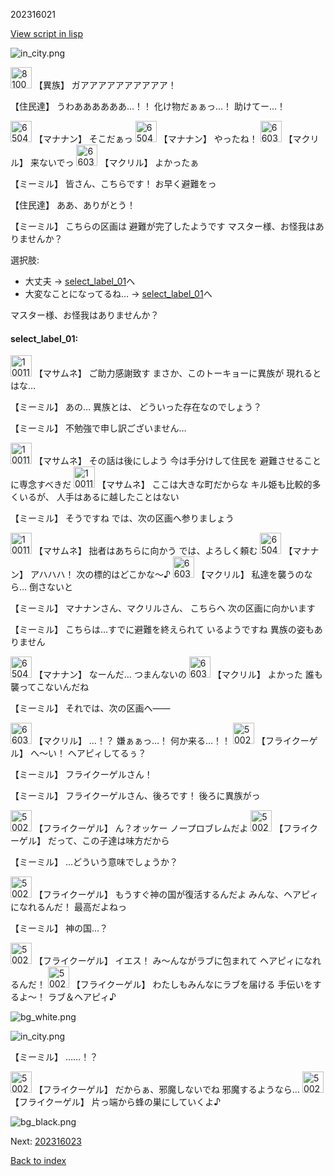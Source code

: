 202316021

[View script in lisp](../scripts/202316021.txt)

![in_city.png](../images/backgrounds/in_city.png)

<img src="../images/units/810004.png" alt="810004.png" height="34"/>
【異族】
ガアアアアアアアアアア！

【住民達】
うわああああああ…！！
化け物だぁぁっ…！
助けてー…！

<img src="../images/units/6504011.png" alt="6504011.png" height="34"/>
【マナナン】
そこだぁっ

<img src="../images/units/6504011.png" alt="6504011.png" height="34"/>
【マナナン】
やったね！

<img src="../images/units/6603811.png" alt="6603811.png" height="34"/>
【マクリル】
来ないでっ

<img src="../images/units/6603811.png" alt="6603811.png" height="34"/>
【マクリル】
よかったぁ

【ミーミル】
皆さん、こちらです！
お早く避難をっ

【住民達】
ああ、ありがとう！

【ミーミル】
こちらの区画は
避難が完了したようです
マスター様、お怪我はありませんか？

選択肢:
- 大丈夫 → [select_label_01](#select_label_01)へ
- 大変なことになってるね… → [select_label_01](#select_label_01)へ

マスター様、お怪我はありませんか？

#### select_label_01:

<img src="../images/units/100111.png" alt="100111.png" height="34"/>
【マサムネ】
ご助力感謝致す
まさか、このトーキョーに異族が
現れるとはな…

【ミーミル】
あの…
異族とは、
どういった存在なのでしょう？

【ミーミル】
不勉強で申し訳ございません…

<img src="../images/units/100111.png" alt="100111.png" height="34"/>
【マサムネ】
その話は後にしよう
今は手分けして住民を
避難させることに専念すべきだ

<img src="../images/units/100111.png" alt="100111.png" height="34"/>
【マサムネ】
ここは大きな町だからな
キル姫も比較的多くいるが、
人手はあるに越したことはない

【ミーミル】
そうですね
では、次の区画へ参りましょう

<img src="../images/units/100111.png" alt="100111.png" height="34"/>
【マサムネ】
拙者はあちらに向かう
では、よろしく頼む

<img src="../images/units/6504011.png" alt="6504011.png" height="34"/>
【マナナン】
アハハハ！
次の標的はどこかな～♪

<img src="../images/units/6603811.png" alt="6603811.png" height="34"/>
【マクリル】
私達を襲うのなら…
倒さないと

【ミーミル】
マナナンさん、マクリルさん、
こちらへ
次の区画に向かいます

【ミーミル】
こちらは…すでに避難を終えられて
いるようですね
異族の姿もありません

<img src="../images/units/6504011.png" alt="6504011.png" height="34"/>
【マナナン】
なーんだ…
つまんないの

<img src="../images/units/6603811.png" alt="6603811.png" height="34"/>
【マクリル】
よかった
誰も襲ってこないんだね

【ミーミル】
それでは、次の区画へ――

<img src="../images/units/6603811.png" alt="6603811.png" height="34"/>
【マクリル】
…！？
嫌ぁぁっ…！
何か来る…！！

<img src="../images/units/500211.png" alt="500211.png" height="34"/>
【フライクーゲル】
へ～い！
ヘアピィしてるぅ？

【ミーミル】
フライクーゲルさん！

【ミーミル】
フライクーゲルさん、後ろです！
後ろに異族がっ

<img src="../images/units/500211.png" alt="500211.png" height="34"/>
【フライクーゲル】
ん？オッケー
ノープロブレムだよ

<img src="../images/units/500211.png" alt="500211.png" height="34"/>
【フライクーゲル】
だって、この子達は味方だから

【ミーミル】
…どういう意味でしょうか？

<img src="../images/units/500211.png" alt="500211.png" height="34"/>
【フライクーゲル】
もうすぐ神の国が復活するんだよ
みんな、ヘアピィになれるんだ！
最高だよねっ

【ミーミル】
神の国…？

<img src="../images/units/500211.png" alt="500211.png" height="34"/>
【フライクーゲル】
イエス！
み～んながラブに包まれて
ヘアピィになれるんだ！

<img src="../images/units/500211.png" alt="500211.png" height="34"/>
【フライクーゲル】
わたしもみんなにラブを届ける
手伝いをするよ～！
ラブ＆ヘアピィ♪

![bg_white.png](../images/backgrounds/bg_white.png)

![in_city.png](../images/backgrounds/in_city.png)

【ミーミル】
……！？

<img src="../images/units/500211.png" alt="500211.png" height="34"/>
【フライクーゲル】
だからぁ、邪魔しないでね
邪魔するようなら…

<img src="../images/units/500211.png" alt="500211.png" height="34"/>
【フライクーゲル】
片っ端から蜂の巣にしていくよ♪

![bg_black.png](../images/backgrounds/bg_black.png)


Next: [202316023](202316023.md)

[Back to index](index.md)
